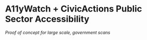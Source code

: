# A11yWatch + CivicActions Public Sector Accessibility

_Proof of concept for large scale, government scans_
